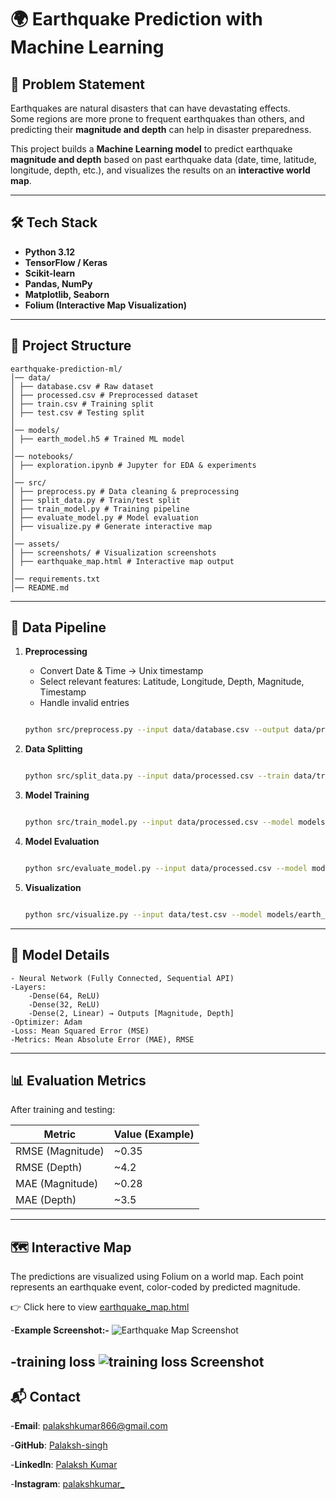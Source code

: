 # 🌍 Earthquake Prediction with Machine Learning

## 📌 Problem Statement
Earthquakes are natural disasters that can have devastating effects.  
Some regions are more prone to frequent earthquakes than others, and predicting their **magnitude and depth** can help in disaster preparedness.  

This project builds a **Machine Learning model** to predict earthquake **magnitude and depth** based on past earthquake data (date, time, latitude, longitude, depth, etc.), and visualizes the results on an **interactive world map**.

---

## 🛠️ Tech Stack
- **Python 3.12**
- **TensorFlow / Keras**
- **Scikit-learn**
- **Pandas, NumPy**
- **Matplotlib, Seaborn**
- **Folium (Interactive Map Visualization)**

---

## 📂 Project Structure

    earthquake-prediction-ml/
    │── data/
    │ ├── database.csv # Raw dataset
    │ ├── processed.csv # Preprocessed dataset
    │ ├── train.csv # Training split
    │ ├── test.csv # Testing split
    │
    │── models/
    │ ├── earth_model.h5 # Trained ML model
    │
    │── notebooks/
    │ ├── exploration.ipynb # Jupyter for EDA & experiments
    │
    │── src/
    │ ├── preprocess.py # Data cleaning & preprocessing
    │ ├── split_data.py # Train/test split
    │ ├── train_model.py # Training pipeline
    │ ├── evaluate_model.py # Model evaluation
    │ ├── visualize.py # Generate interactive map
    │
    │── assets/
    │ ├── screenshots/ # Visualization screenshots
    │ ├── earthquake_map.html # Interactive map output
    │
    │── requirements.txt
    │── README.md


---

## 🔄 Data Pipeline
1. **Preprocessing**  
   - Convert Date & Time → Unix timestamp  
   - Select relevant features: Latitude, Longitude, Depth, Magnitude, Timestamp  
   - Handle invalid entries  

   ```bash

   python src/preprocess.py --input data/database.csv --output data/processed.csv

2. **Data Splitting**

    ```bash

    python src/split_data.py --input data/processed.csv --train data/train.csv --test data/test.csv

3. **Model Training**

    ```bash

    python src/train_model.py --input data/processed.csv --model models/earth_model.h5 --epochs 100 --batch_size 64

4. **Model Evaluation**

    ```bash

    python src/evaluate_model.py --input data/processed.csv --model models/earth_model.h5

5. **Visualization**

    ```bash

    python src/visualize.py --input data/test.csv --model models/earth_model.h5 --output assets/earthquake_map.html

---

## 🧠 Model Details
    - Neural Network (Fully Connected, Sequential API)
    -Layers:
        -Dense(64, ReLU)
        -Dense(32, ReLU)
        -Dense(2, Linear) → Outputs [Magnitude, Depth]
    -Optimizer: Adam
    -Loss: Mean Squared Error (MSE)
    -Metrics: Mean Absolute Error (MAE), RMSE

---

## 📊 Evaluation Metrics
After training and testing:

| Metric           | Value (Example) |
| ---------------- | --------------- |
| RMSE (Magnitude) | \~0.35          |
| RMSE (Depth)     | \~4.2           |
| MAE (Magnitude)  | \~0.28          |
| MAE (Depth)      | \~3.5           |


---

## 🗺️ Interactive Map

The predictions are visualized using Folium on a world map.
Each point represents an earthquake event, color-coded by predicted magnitude.

👉 Click here to view [earthquake_map.html](https://earthquake-prediction-ml-dspcg5kppz7tzc8dnqkvsg.streamlit.app/)

  -**Example Screenshot:-**
  ![Earthquake Map Screenshot](assets/screenshots/Screenshot%202025-09-02%20202705.png)

  -**training loss**
  ![training loss Screenshot](assets/training_loss.png)
---

## 📬 Contact

-**Email**: palakshkumar866@gmail.com

-**GitHub**: [Palaksh-singh](https://github.com/Palaksh-singh)

-**LinkedIn**: [Palaksh Kumar](https://www.linkedin.com/in/palaksh-kumar-584674346/)

-**Instagram**: [palakshkumar_](https://www.instagram.com/palakshkumar_)


